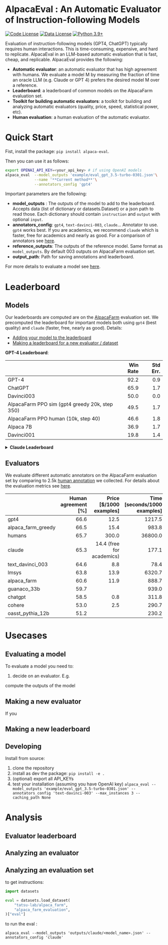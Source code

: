 # AlpacaEval : An Automatic Evaluator of Instruction-following Models

[![Code License](https://img.shields.io/badge/Code%20License-Apache_2.0-green.svg)](https://github.com/tatsu-lab/alpaca_farm/blob/main/LICENSE)
[![Data License](https://img.shields.io/badge/Data%20License-CC%20By%20NC%204.0-red.svg)](https://github.com/tatsu-lab/alpaca_farm/blob/main/DATA_LICENSE)
[![Python 3.9+](https://img.shields.io/badge/python-3.9+-blue.svg)](https://www.python.org/downloads/release/python-390/)

Evaluation of instruction-following models (GPT4, ChatGPT) typically requires human interactions. This is
time-consuming, expensive, and hard to replicate. AlpacaEval in an LLM-based automatic evaluation that is fast, cheap,
and replicable.
AlpacaEval provides the following:

- **Automatic evaluator**: an automatic evaluator that has high agreement with humans. We evaluate a model M by
  measuring the fraction of time an oracle LLM (e.g. Claude or GPT 4) prefers the desired model M over a reference.
- **Leaderboard**: a leaderboard of common models on the AlpacaFarm evaluation set.
- **Toolkit for building automatic evaluators**: a toolkit for building and analyzing automatic evaluators (quality,
  price, speed, statistical power, etc).
- **Human evaluation**: a human evaluation of the automatic evaluator.

# Quick Start

Fist, install the package: `pip install alpaca-eval`.

Then you can use it as follows:

```bash
export OPENAI_API_KEY=<your_api_key> # if using OpenAI models
alpaca_eval  --model_outputs 'example/eval_gpt_3.5-turbo-0301.json'\
             --name '**Current method**'\
             --annotators_config 'gpt4'
```

Important parameters are the following:

- **model_outputs** : The outputs of the model to add to the leaderboard. Accepts data (list of dictionary or
  datasets.Dataset) or a json path to read those. Each dictionary should contain `instruction` and `output` with
  optional `input`.
- **annotators_config**: `gpt4`, `text-davinci-003`, `claude`... Annotator to use. `gpt4` works best. If you are
  academics, we recommend `claude` which is faster, free for academics and nearly as good. For a comparison of
  annotators
  see [here]().
- **reference_outputs**:  The outputs of the reference model. Same format as `model_outputs`. By default 003 outputs on
  AlpacaFarm evaluation set.
- **output_path**: Path for saving annotations and leaderboard.

For more details to evaluate a model see [here](#Evaluating-a-model).

# Leaderboard

## Models

Our leaderboards are computed are on the [AlpacaFarm](https://github.com/tatsu-lab/alpaca_farm) evaluation set.
We precomputed the leaderboard for important models both using `gpt4` (best quality) and  `claude` (faster, free, nearly
as good). Details:

- [Adding your model to the leaderboard]()
- [Making a leaderboard for a new evaluator / dataset]()

**GPT-4 Leaderboard**:

|                                                | Win Rate | Std Err. |
|:-----------------------------------------------|---------:|---------:|
| GPT-4                                          |     92.2 |      0.9 |
| ChatGPT                                        |     65.9 |      1.7 |
| Davinci003                                     |     50.0 |      0.0 |
| AlpacaFarm PPO sim (gpt4 greedy 20k, step 350) |     49.5 |      1.7 |
| AlpacaFarm PPO human (10k, step 40)            |     46.6 |      1.8 |
| Alpaca 7B                                      |     36.9 |      1.7 |
| Davinci001                                     |     19.8 |      1.4 |

<details>
  <summary><b>Claude Leaderboard</b></summary>

|                                                | Win Rate | Std Err. |
|:-----------------------------------------------|---------:|---------:|
| GPT-4                                          |     78.6 |      1.4 |
| ChatGPT                                        |     62.4 |      1.7 |
| AlpacaFarm PPO sim (gpt4 greedy 20k, step 350) |     58.3 |      1.7 |
| AlpacaFarm PPO human (10k, step 40)            |     56.3 |      1.7 |
| Davinci003                                     |     50.0 |      0.0 |
| Alpaca 7B                                      |     45.8 |      1.7 |
| Davinci001                                     |     24.5 |      1.5 |

</details>

## Evaluators

We evaluate different automatic annotators on the AlpacaFarm evaluation set by comparing to
2.5k [human annotation](https://huggingface.co/datasets/tatsu-lab/alpaca_eval/blob/main/alpaca_farm_human_crossannotations.json)
we collected. For details about the evaluation metrics see [here]().

|                    | Human agreement<br/>[%] | Price<br/>[$/1000 examples] | Time<br/>[seconds/1000 examples] |
|:-------------------|------------------------:|----------------------------:|---------------------------------:|
| gpt4               |                    66.6 |                        12.5 |                           1217.5 |
| alpaca_farm_greedy |                    66.5 |                        15.4 |                            983.8 |
| humans             |                    65.7 |                       300.0 |                          36800.0 |
| claude             |                    65.3 |   14.4 (free for academics) |                            177.1 |
| text_davinci_003   |                    64.6 |                         8.8 |                             78.4 |
| lmsys              |                    63.8 |                        13.9 |                           6320.7 |
| alpaca_farm        |                    60.6 |                        11.9 |                            888.7 |
| guanaco_33b        |                    59.7 |                             |                            939.0 |
| chatgpt            |                    58.5 |                         0.8 |                            311.8 |
| cohere             |                    53.0 |                         2.5 |                            290.7 |
| oasst_pythia_12b   |                    51.2 |                             |                            230.2 |

# Usecases

## Evaluating a model

To evaluate a model you need to:

1) decide on an evaluator. E.g.

compute the outputs of the model

## Making a new evaluator

If you

## Making a new leaderboard

## Developing

Install from source:

1. clone the repository
2. install as dev the package: `pip install -e .`
3. (optional) export all API_KEYs
4. test your installation (assuming you have OpenAI
   key) `alpaca_eval --model_outputs 'example/eval_gpt_3.5-turbo-0301.json' --annotators_config 'text-davinci-003' --max_instances 3 --caching_path None `

# Analysis

## Evaluator leaderboard

## Analyzing an evaluator

## Analyzing an evaluation set

to get instructions:

```python
import datasets

eval = datasets.load_dataset(
    "tatsu-lab/alpaca_farm",
    "alpaca_farm_evaluation",
)["eval"]
```

to run the eval :

```
alpaca_eval --model_outputs 'outputs/claude/<model_name>.json' --annotators_config 'claude'
```